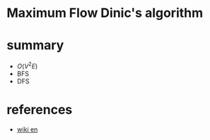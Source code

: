 # Maximum Flow Dinic's algorithm


# summary
- $O(V^2E)$
- BFS
- DFS 


# references
- [wiki en](https://en.wikipedia.org/wiki/Dinic%27s_algorithm)